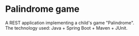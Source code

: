 # Palindrome game
A REST application implementing a child's game "Palindrome".\
The technology used: Java + Spring Boot + Maven + JUnit.
